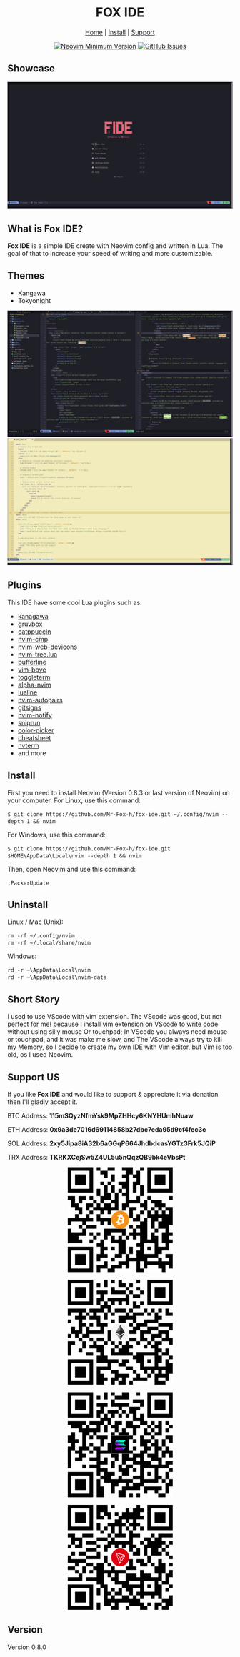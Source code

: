 <h1 align="center">FOX IDE</h1>
<div align="center">
	<a href="https://mr-fox-h.github.io">Home</a>
  <span> | </span>
  <a href="https://github.com/Mr-Fox-h/fox-ide#install">Install</a>
  <span> | </span>
	<a href="https://github.com/Mr-Fox-h/fox-ide#gift_heart-support">Support</a>
  <p></p>
</div>

<div align="center">

[![Neovim Minimum Version](https://img.shields.io/badge/Neovim-0.8.3-blueviolet.svg?style=flat-square&logo=Neovim&color=90E59A&logoColor=white)](https://github.com/neovim/neovim)
[![GitHub Issues](https://img.shields.io/github/issues/FOX-IDE/Foxide.svg?style=flat-square)](https://github.com/Mr-Fox-h/fox-ide/issues)

</div>

## Showcase

![alt text](<IMG/Screenshot from 2024-12-11 13-04-30.png>)

## What is Fox IDE?

**Fox IDE** is a simple IDE create with Neovim config and written in Lua. The goal of that to increase your speed of writing and more customizable.

## Themes

- Kangawa
- Tokyonight

![alt text](<IMG/Screenshot from 2024-12-11 13-09-44.png>)
![alt text](<IMG/Screenshot from 2024-12-11 13-13-11.png>)

## Plugins

This IDE have some cool Lua plugins such as:

- [kanagawa](https://github.com/rebelot/kanagawa.nvim)
- [gruvbox](https://github.com/ellisonleao/gruvbox.nvim)
- [catppuccin](https://github.com/catppuccin/nvim)
- [nvim-cmp](https://github.com/hrsh7th/nvim-cmp)
- [nvim-web-devicons](https://github.com/nvim-tree/nvim-web-devicons)
- [nvim-tree.lua](https://github.com/nvim-tree/nvim-tree.lua)
- [bufferline](https://github.com/akinsho/bufferline.nvim)
- [vim-bbye](https://github.com/moll/vim-bbye)
- [toggleterm](https://github.com/akinsho/toggleterm.nvim)
- [alpha-nvim](https://github.com/goolord/alpha-nvim)
- [lualine](https://github.com/nvim-lualine/lualine.nvim)
- [nvim-autopairs](https://github.com/windwp/nvim-autopairs)
- [gitsigns](https://github.com/lewis6991/gitsigns.nvim)
- [nvim-notify](https://github.com/rcarriga/nvim-notify)
- [sniprun](https://github.com/michaelb/sniprun)
- [color-picker](https://github.com/ziontee113/color-picker.nvim)
- [cheatsheet](https://github.com/sudormrfbin/cheatsheet.nvim)
- [nvterm](https://github.com/NvChad/nvterm)
- and more

## Install

First you need to install Neovim (Version 0.8.3 or last version of Neovim) on your computer. For Linux, use this command:

```
$ git clone https://github.com/Mr-Fox-h/fox-ide.git ~/.config/nvim --depth 1 && nvim
```

For Windows, use this command:

```
$ git clone https://github.com/Mr-Fox-h/fox-ide.git $HOME\AppData\Local\nvim --depth 1 && nvim
```

Then, open Neovim and use this command:

```
:PackerUpdate
```

## Uninstall

Linux / Mac (Unix):

```
rm -rf ~/.config/nvim
rm -rf ~/.local/share/nvim
```

Windows:

```
rd -r ~\AppData\Local\nvim
rd -r ~\AppData\Local\nvim-data
```

## Short Story

I used to use VScode with vim extension. The VScode was good, but not perfect for me! because I install vim extension on VScode to write code without using silly mouse Or touchpad; In VScode you always need mouse or touchpad, and it was make me slow, and The VScode always try to kill my Memory, so I decide to create my own IDE with Vim editor, but Vim is too old, os I used Neovim.

## Support US

If you like **Fox IDE** and would like to support & appreciate it via donation then I'll gladly accept it.

BTC Address: **115mSQyzNfmYsk9MpZHHcy6KNYHUmhNuaw**

ETH Address: **0x9a3de7016d69114858b27dbc7eda95d9cf4fec3c**

SOL Address: **2xy5Jipa8iA32b6aGGqP664JhdbdcasYGTz3Frk5JQiP**

TRX Address: **TKRKXCejSw5Z4UL5u5nQqzQB9bk4eVbsPt**

<div align="center">

  <img src="IMG/B.png">
  <p></p>
  <p></p>
  <img src="IMG/E.png">
  <p></p>
  <p></p>
  <img src="IMG/S.png">
  <p></p>
  <p></p>
  <img src="IMG/T.png">
  <p></p>
  <p></p>

</div>

## Version

Version 0.8.0
